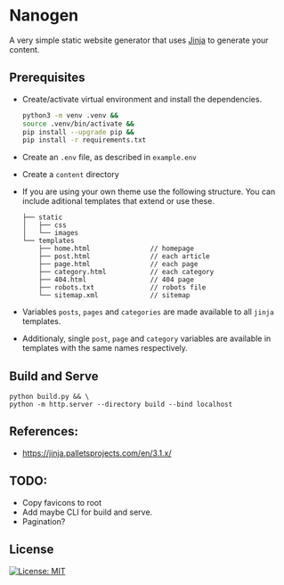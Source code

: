 # Nanogen

A very simple static website generator that uses [Jinja](https://jinja.palletsprojects.com/en/3.1.x/) to generate your content.


## Prerequisites

* Create/activate virtual environment and install the dependencies.
    ``` bash
    python3 -m venv .venv &&
    source .venv/bin/activate &&
    pip install --upgrade pip &&
    pip install -r requirements.txt
    ```

* Create an `.env` file, as described in `example.env`
* Create a `content` directory
* If you are using your own theme use the following structure. You can include aditional templates that extend or use these.

    ```
    ├── static
    │   ├── css
    │   └── images
    └── templates
        ├── home.html               // homepage
        ├── post.html               // each article
        ├── page.html               // each page
        ├── category.html           // each category
        ├── 404.html                // 404 page
        ├── robots.txt              // robots file
        └── sitemap.xml             // sitemap
    ```

* Variables `posts`, `pages` and `categories` are made available to all `jinja` templates.
* Additionaly, single `post`, `page` and `category` variables are available in templates with the same names respectively.


## Build and Serve

```
python build.py && \
python -m http.server --directory build --bind localhost
```


## References:
- https://jinja.palletsprojects.com/en/3.1.x/


## TODO:
* Copy favicons to root
* Add maybe CLI for build and serve.
* Pagination?


## License

[![License: MIT](https://img.shields.io/github/license/vlatan/nanogen?label=License)](/LICENSE "License: MIT")